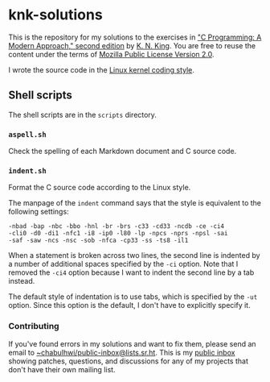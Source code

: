 # knk-solutions

This is the repository for my solutions to the exercises in ["C Programming: A
Modern Approach," second edition][c] by [K. N. King][knk]. You are free to reuse
the content under the terms of [Mozilla Public License Version 2.0](./LICENSE).

I wrote the source code in the [Linux kernel coding style][linux].

## Shell scripts

The shell scripts are in the `scripts` directory.

### `aspell.sh`

Check the spelling of each Markdown document and C source code.

### `indent.sh`

Format the C source code according to the Linux style.

The manpage of the `indent` command says that the style is equivalent to the
following settings:

```
-nbad -bap -nbc -bbo -hnl -br -brs -c33 -cd33 -ncdb -ce -ci4
-cli0 -d0 -di1 -nfc1 -i8 -ip0 -l80 -lp -npcs -nprs -npsl -sai
-saf -saw -ncs -nsc -sob -nfca -cp33 -ss -ts8 -il1
```

When a statement is broken across two lines, the second line is indented by a
number of additional spaces specified by the `-ci` option. Note that I removed
the `-ci4` option because I want to indent the second line by a tab instead.

The default style of indentation is to use tabs, which is specified by the `-ut`
option. Since this option is the default, I don't have to explicitly specify it.

### Contributing

If you've found errors in my solutions and want to fix them, please send an
email to <~chabulhwi/public-inbox@lists.sr.ht>. This is my [public inbox][inbox]
showing patches, questions, and discussions for any of my projects that don't
have their own mailing list.

[c]: http://knking.com/books/c2/index.html
[knk]: http://knking.com/index.html
[linux]: https://www.kernel.org/doc/html/latest/process/coding-style.html
[inbox]: https://lists.sr.ht/~chabulhwi/public-inbox
